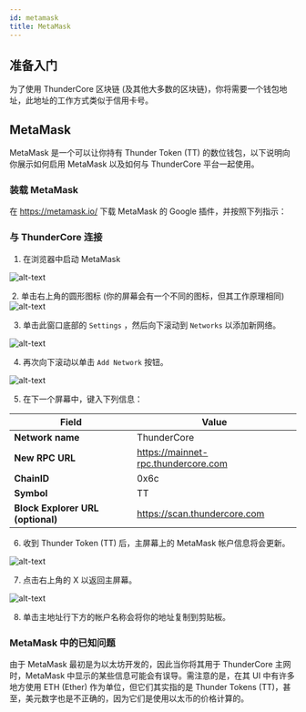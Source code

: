 ```yaml
---
id: metamask
title: MetaMask
---
```


## 准备入门
为了使用 ThunderCore 区块链 (及其他大多数的区块链)，你将需要一个钱包地址，此地址的工作方式类似于信用卡号。

## MetaMask

MetaMask 是一个可以让你持有 Thunder Token (TT) 的数位钱包，以下说明向你展示如何启用 MetaMask 以及如何与 ThunderCore 平台一起使用。
​
### 装载 MetaMask
在 https://metamask.io/ 下载 MetaMask 的 Google 插件，并按照下列指示：
​
### 与 ThunderCore 连接
1. 在浏览器中启动 MetaMask
 
![alt-text](assets/img/wallet/meatamask_cn1.png)

​
2. 单击右上角的圆形图标 (你的屏幕会有一个不同的图标，但其工作原理相同)
​
![alt-text](assets/img/wallet/meatamask_cn2.png)​


3. 单击此窗口底部的 `Settings` ，然后向下滚动到 `Networks` 以添加新网络。

![alt-text](assets/img/wallet/meatamask_cn3.png)​


4. 再次向下滚动以单击 `Add Network` 按钮。

![alt-text](assets/img/wallet/meatamask_cn4.png)​


5. 在下一个屏幕中，键入下列信息：

Field | Value
----- | -----
**Network name** | ThunderCore
**New RPC URL** | https://mainnet-rpc.thundercore.com
**ChainID** | 0x6c
**Symbol** | TT
**Block Explorer URL (optional)**| https://scan.thundercore.com

6. 收到 Thunder Token (TT) 后，主屏幕上的 MetaMask 帐户信息将会更新。

![alt-text](assets/img/wallet/meatamask_cn5.png)

7. 点击右上角的 X 以返回主屏幕。

![alt-text](assets/img/wallet/meatamask_cn6.png)

8. 单击主地址行下方的帐户名称会将你的地址复制到剪贴板。

 
### ​​MetaMask 中的已知问题
 
由于 MetaMask 最初是为以太坊开发的，因此当你将其用于 ThunderCore 主网时，MetaMask 中显示的某些信息可能会有误导。需注意的是，在其 UI 中有许多地方使用 ETH (Ether) 作为单位，但它们其实指的是 Thunder Tokens (TT)，甚至，美元数字也是不正确的，因为它们是使用以太币的价格计算的。